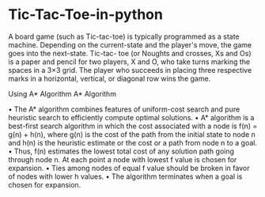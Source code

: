 # Tic-Tac-Toe-in-python
A board game (such as Tic-tac-toe) is typically programmed as a state machine. Depending on  the  current-state  and  the  player's  move,   the  game   goes  into  the  next-state.  Tic-tac-      toe (or Noughts and crosses, Xs and Os) is a paper and pencil for two players, X and O, who take turns marking the spaces in a 3×3 grid. The player who succeeds in placing three respective marks in a horizontal, vertical, or diagonal row wins the game. 

Using A* Algorithm
A* Algorithm

•	The A* algorithm combines features of uniform-cost search and pure heuristic search to efficiently compute optimal solutions.
•	A* algorithm is a best-first search algorithm in which the cost associated with a node is f(n) = g(n) + h(n), where g(n) is the cost of the path from the initial state to node n and h(n) is the heuristic estimate or the cost or a path from node n to a goal.
•	Thus, f(n) estimates the lowest total cost of any solution path going through node n. At each point a node with lowest f value is chosen for expansion.
•	Ties among nodes of equal f value should be broken in favor of nodes with lower h values.
•	The algorithm terminates when a goal is chosen for expansion.

